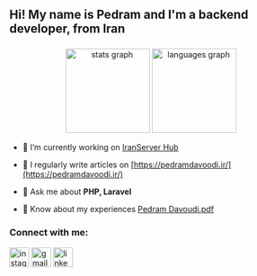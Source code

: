 <h2 align="left">Hi! My name is Pedram and I'm a backend developer, from Iran</h2>

###

<div align="center">
  <img src="https://github-readme-stats.vercel.app/api?username=pedram-davoodi&hide_title=false&hide_rank=false&show_icons=true&include_all_commits=true&count_private=true&disable_animations=false&theme=dracula&locale=en&hide_border=false" height="150" alt="stats graph"  />
  <img src="https://github-readme-stats.vercel.app/api/top-langs?username=pedram-davoodi&locale=en&hide_title=false&layout=compact&card_width=320&langs_count=5&theme=dracula&hide_border=false" height="150" alt="languages graph"  />
</div>

- 🔭 I’m currently working on [IranServer Hub](https://hub.iranserver.com/)

- 📝 I regularly write articles on [https://pedramdavoodi.ir/](https://pedramdavoodi.ir/)

- 💬 Ask me about **PHP, Laravel**

- 📄 Know about my experiences [Pedram Davoudi.pdf](https://drive.google.com/file/d/1sRQDGISDVDrwMifSBIv-0xEu93IV_G2a/view?pli=1)

###
<h3 align="left">Connect with me:</h3>

<div align="left">
  <a target="_blank" href="https://instagram.com/pedramdavoodi.ir/" style="text-decoration: none;">
    <img src="https://img.shields.io/static/v1?message=Instagram&logo=instagram&label=&color=E4405F&logoColor=white&labelColor=&style=for-the-badge" height="35" alt="instagram logo"  />
  </a>
  
  <a href="mailto://pedramdavoodi1376@gmail.com" style="text-decoration: none;">
    <img src="https://img.shields.io/static/v1?message=Gmail&logo=gmail&label=&color=D14836&logoColor=white&labelColor=&style=for-the-badge" height="35" alt="gmail logo"  />
  </a>
  
  <a href="https://www.linkedin.com/in/pedram-davoodi-96435614b/" style="text-decoration: none;">
    <img src="https://img.shields.io/static/v1?message=LinkedIn&logo=linkedin&label=&color=0077B5&logoColor=white&labelColor=&style=for-the-badge" height="35" alt="linkedin logo"  />
  </a>
</div>
